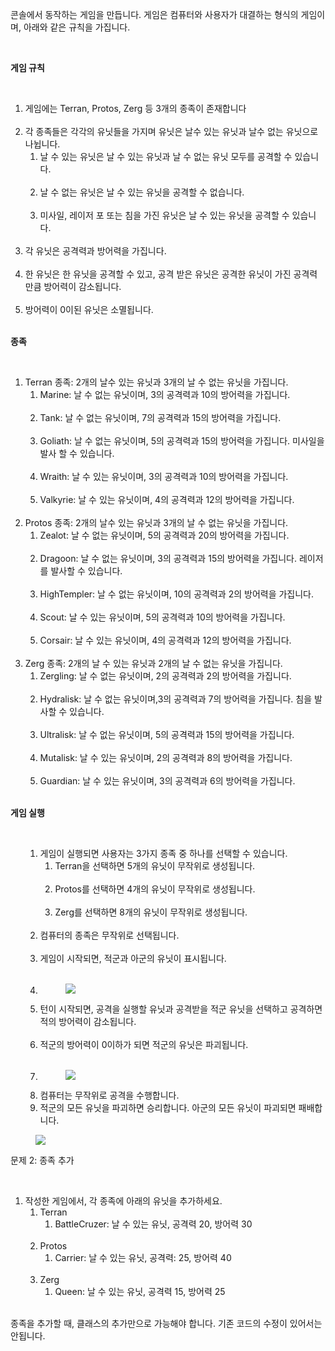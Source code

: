 <p data-ke-size="size16">콘솔에서 동작하는 게임을 만듭니다<span>. </span>게임은 컴퓨터와 사용자가 대결하는 형식의 게임이며<span>, </span>아래와 같은 규칙을 가집니다<span>.</span></p>
<br>
<p data-ke-size="size16"><b>게임 규칙</b></p>
<br>
<ol style="list-style-type: decimal;" data-ke-list-type="decimal">
<li>게임에는 Terran, Protos, Zerg 등 3개의 종족이 존재합니다</li>
<br>
  <li>각 종족들은 각각의 유닛들을 가지며 유닛은 날수 있는 유닛과 날수 없는 유닛으로 나뉩니다.
<ol style="list-style-type: decimal;" data-ke-list-type="decimal">
<li>날 수 있는 유닛은 날 수 있는 유닛과 날 수 없는 유닛 모두를 공격할 수 있습니다.</li><br>
<li>날 수 없는 유닛은 날 수 있는 유닛을 공격할 수 없습니다.</li><br>
<li>미사일, 레이저 포 또는 침을 가진 유닛은 날 수 있는 유닛을 공격할 수 있습니다.</li><br>
</ol>
</li>
<li>각 유닛은 공격력과 방어력을 가집니다.</li><br>
<li>한 유닛은 한 유닛을 공격할 수 있고, 공격 받은 유닛은 공격한 유닛이 가진 공격력만큼 방어력이 감소됩니다.</li><br>
<li>방어력이 0이된 유닛은 소멸됩니다.</li><br>
</ol>
<p data-ke-size="size16"><b>종족</b></p><br>
<ol style="list-style-type: decimal;" data-ke-list-type="decimal">
<li>Terran 종족: 2개의 날수 있는 유닛과 3개의 날 수 없는 유닛을 가집니다.<br>
<ol style="list-style-type: decimal;" data-ke-list-type="decimal">
<li>Marine: 날 수 없는 유닛이며, 3의 공격력과 10의 방어력을 가집니다.</li><br>
<li>Tank: 날 수 없는 유닛이며, 7의 공격력과 15의 방어력을 가집니다.</li><br>
<li>Goliath: 날 수 없는 유닛이며, 5의 공격력과 15의 방어력을 가집니다. 미사일을 발사 할 수 있습니다.</li><br>
<li>Wraith: 날 수 있는 유닛이며, 3의 공격력과 10의 방어력을 가집니다.</li><br>
<li>Valkyrie: 날 수 있는 유닛이며, 4의 공격력과 12의 방어력을 가집니다.</li><br>
</ol>
</li>
<li>Protos 종족: 2개의 날수 있는 유닛과 3개의 날 수 없는 유닛을 가집니다.<br>
<ol style="list-style-type: decimal;" data-ke-list-type="decimal">
<li>Zealot: 날 수 없는 유닛이며, 5의 공격력과 20의 방어력을 가집니다.</li><br>
<li>Dragoon: 날 수 없는 유닛이며, 3의 공격력과 15의 방어력을 가집니다. 레이저를 발사할 수 있습니다.</li><br>
<li>HighTempler: 날 수 없는 유닛이며, 10의 공격력과 2의 방어력을 가집니다.</li><br>
<li>Scout: 날 수 있는 유닛이며, 5의 공격력과 10의 방어력을 가집니다.</li><br>
<li>Corsair: 날 수 있는 유닛이며, 4의 공격력과 12의 방어력을 가집니다.</li><br>
</ol>
</li>
<li>Zerg 종족: 2개의 날 수 있는 유닛과 2개의 날 수 없는 유닛을 가집니다.<br>
<ol style="list-style-type: decimal;" data-ke-list-type="decimal">
<li>Zergling: 날 수 없는 유닛이며, 2의 공격력과 2의 방어력을 가집니다.</li><br>
<li>Hydralisk: 날 수 없는 유닛이며,3의 공격력과 7의 방어력을 가집니다. 침을 발사할 수 있습니다.</li><br>
<li>Ultralisk: 날 수 없는 유닛이며, 5의 공격력과 15의 방어력을 가집니다.</li><br>
<li>Mutalisk: 날 수 있는 유닛이며, 2의 공격력과 8의 방어력을 가집니다.</li><br>
<li>Guardian: 날 수 있는 유닛이며, 3의 공격력과 6의 방어력을 가집니다.</li><br>
</ol>
</li>
</ol>
<p data-ke-size="size16"><b>게임 실행</b></p><br>
<ol style="list-style-type: decimal;" data-ke-list-type="decimal">
<ol style="list-style-type: decimal;" data-ke-list-type="decimal">
<li>게임이 실행되면 사용자는 3가지 종족 중 하나를 선택할 수 있습니다.<br>
<ol style="list-style-type: decimal;" data-ke-list-type="decimal">
<li>Terran을 선택하면 5개의 유닛이 무작위로 생성됩니다.</li><br>
<li>Protos를 선택하면 4개의 유닛이 무작위로 생성됩니다.</li><br>
<li>Zerg를 선택하면 8개의 유닛이 무작위로 생성됩니다.</li><br>
</ol>
</li>
<li>컴퓨터의 종족은 무작위로 선택됩니다.</li><br>
<li>게임이 시작되면, 적군과 아군의 유닛이 표시됩니다.</li><br>
<li><figure class="imageblock alignCenter" data-ke-mobileStyle="widthOrigin" data-origin-width="797" data-origin-height="433"><span data-url="https://blog.kakaocdn.net/dn/b0TFjv/btsvXg5KAhN/6xFNgONotDur1BhtmRgBqK/img.png" data-lightbox="lightbox"><img src="https://blog.kakaocdn.net/dn/b0TFjv/btsvXg5KAhN/6xFNgONotDur1BhtmRgBqK/img.png" srcset="https://img1.daumcdn.net/thumb/R1280x0/?scode=mtistory2&fname=https%3A%2F%2Fblog.kakaocdn.net%2Fdn%2Fb0TFjv%2FbtsvXg5KAhN%2F6xFNgONotDur1BhtmRgBqK%2Fimg.png" onerror="this.onerror=null; this.src='//t1.daumcdn.net/tistory_admin/static/images/no-image-v1.png'; this.srcset='//t1.daumcdn.net/tistory_admin/static/images/no-image-v1.png';" data-origin-width="797" data-origin-height="433"/></span></figure>
</li>
<li>턴이 시작되면<span>, </span>공격을 실행할 유닛과 공격받을 적군 유닛을 선택하고 공격하면 적의 방어력이 감소됩니다<span>.</span></li><br>
<li>적군의 방어력이 <span>0</span>이하가 되면 적군의 유닛은 파괴됩니다.</li><br>
<li><figure class="imageblock alignCenter" data-ke-mobileStyle="widthOrigin" data-origin-width="756" data-origin-height="381"><span data-url="https://blog.kakaocdn.net/dn/bm3Vhx/btsvMMdSR37/InZHMj56KdZQbWdZw61He0/img.png" data-lightbox="lightbox"><img src="https://blog.kakaocdn.net/dn/bm3Vhx/btsvMMdSR37/InZHMj56KdZQbWdZw61He0/img.png" srcset="https://img1.daumcdn.net/thumb/R1280x0/?scode=mtistory2&fname=https%3A%2F%2Fblog.kakaocdn.net%2Fdn%2Fbm3Vhx%2FbtsvMMdSR37%2FInZHMj56KdZQbWdZw61He0%2Fimg.png" onerror="this.onerror=null; this.src='//t1.daumcdn.net/tistory_admin/static/images/no-image-v1.png'; this.srcset='//t1.daumcdn.net/tistory_admin/static/images/no-image-v1.png';" data-origin-width="756" data-origin-height="381"/></span></figure>
</li>
<li>컴퓨터는 무작위로 공격을 수행합니다<span style="letter-spacing: 0px;">.</span></li>
<li>적군의 모든 유닛을 파괴하면 승리합니다<span style="letter-spacing: 0px;">. </span><span style="letter-spacing: 0px;">아군의 모든 유닛이 파괴되면 패배합니다.</span><span></span></li>
</ol>
</ol>
<p><figure class="imageblock alignCenter" data-ke-mobileStyle="widthOrigin" data-origin-width="359" data-origin-height="145"><span data-url="https://blog.kakaocdn.net/dn/kIlXo/btsvXQZ2qTa/MlMbKtabc4lD1uYpbtZOjK/img.png" data-lightbox="lightbox"><img src="https://blog.kakaocdn.net/dn/kIlXo/btsvXQZ2qTa/MlMbKtabc4lD1uYpbtZOjK/img.png" srcset="https://img1.daumcdn.net/thumb/R1280x0/?scode=mtistory2&fname=https%3A%2F%2Fblog.kakaocdn.net%2Fdn%2FkIlXo%2FbtsvXQZ2qTa%2FMlMbKtabc4lD1uYpbtZOjK%2Fimg.png" onerror="this.onerror=null; this.src='//t1.daumcdn.net/tistory_admin/static/images/no-image-v1.png'; this.srcset='//t1.daumcdn.net/tistory_admin/static/images/no-image-v1.png';" data-origin-width="359" data-origin-height="145"/></span></figure>
</p>
<p data-ke-size="size16"><span>문제 2: 종족 추가</span></p><br>
<ol style="list-style-type: decimal;" data-ke-list-type="decimal">
<li>작성한 게임에서, 각 종족에 아래의 유닛을 추가하세요.<br>
<ol style="list-style-type: decimal;" data-ke-list-type="decimal">
<li>Terran
<ol style="list-style-type: decimal;" data-ke-list-type="decimal">
<li>BattleCruzer: 날 수 있는 유닛, 공격력 20, 방어력 30</li><br>
</ol>
</li>
<li>Protos
<ol style="list-style-type: decimal;" data-ke-list-type="decimal">
<li>Carrier: 날 수 있는 유닛, 공격력: 25, 방어력 40</li><br>
</ol>
</li>
<li>Zerg
<ol style="list-style-type: decimal;" data-ke-list-type="decimal">
<li>Queen: 날 수 있는 유닛, 공격력 15, 방어력 25</li><br>
</ol>
</li>
</ol>
</li>
</ol>
<p data-ke-size="size16">종족을 추가할 때<span>, </span>클래스의 추가만으로 가능해야 합니다<span>. </span>기존 코드의 수정이 있어서는 안됩니다<span>.</span></p></div>
